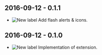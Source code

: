 [new]: http://i.imgur.com/41zuVDk.png "New label"
[bug]: http://i.imgur.com/92lu4ln.png "Bug label"


2016-09-12 - 0.1.1
------------------
* ![][new] Add flash alerts & icons.

2016-09-12 - 0.1.0
------------------
* ![][new] Implementation of extension.